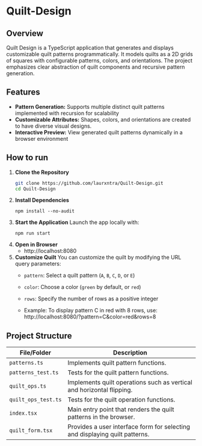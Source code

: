 # Quilt-Design

## Overview
Quilt Design is a TypeScript application that generates and displays customizable quilt patterns programmatically. It models quilts as a 2D grids of squares with configurable patterns, colors, and orientations. The project emphasizes clear abstraction of quilt components and recursive pattern generation. 

## Features
- **Pattern Generation:** Supports multiple distinct quilt patterns implemented with recursion for scalability
- **Customizable Attributes:** Shapes, colors, and orientations are created to have diverse visual designs.
- **Interactive Preview:** View generated quilt patterns dynamically in a browser environment

## How to run 
1. **Clone the Repository**
   ```bash
   git clone https://github.com/laurxntra/Quilt-Design.git
   cd Quilt-Design
   ```
2. **Install Dependencies**
   ```
   npm install --no-audit
   ```
3. **Start the Application**
   Launch the app locally with:
   ```
   npm run start
   ```
4. **Open in Browser**
   - http://localhost:8080
5. **Customize Quilt**
   You can customize the quilt by modifying the URL query parameters:
   - `pattern`: Select a quilt pattern (`A`, `B`, `C`, `D`, or `E`)
   - `color`: Choose a color (`green` by default, or `red`)
   - `rows`: Specify the number of rows as a positive integer
   
   - Example: To display pattern C in red with 8 rows, use: http://localhost:8080/?pattern=C&color=red&rows=8
  
## Project Structure
| File/Folder          | Description                                                |
|---------------------|------------------------------------------------------------|
| `patterns.ts`        | Implements quilt pattern functions. |
| `patterns_test.ts`   | Tests for the quilt pattern functions.       |
| `quilt_ops.ts`       | Implements quilt operations such as vertical and horizontal flipping. |
| `quilt_ops_test.ts`  | Tests for the quilt operation functions.     |
| `index.tsx`          | Main entry point that renders the quilt patterns in the browser. |
| `quilt_form.tsx`     | Provides a user interface form for selecting and displaying quilt patterns. |

    
